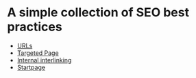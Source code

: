 # A simple collection of SEO best practices

* [URLs](urls.md)
* [Targeted Page](targeted-page.md)
* [Internal interlinking](internal-interlinking.md)
* [Startpage](startpage.md)